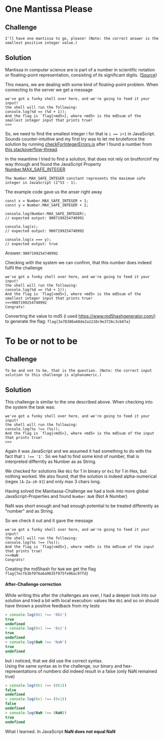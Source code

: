 # One Mantissa Please

## Challenge
```
I'll have one mantissa to go, please! (Note: the correct answer is the smallest positive integer value.) 
```

## Solution

Mantissa in computer science are is part of a number in scientific notation or floating-point representation, consisting of its significant digits. ([Source](https://en.wikipedia.org/wiki/Significand))

This means, we are dealing with some kind of floating-point problem.
When connecting to the server we get a message
```
we've got a funky shell over here, and we're going to feed it your input!
the shell will run the following:
console.log(%d == (%d + 1));
And the flag is `flag{<md5>}, where <md5> is the md5sum of the smallest integer input that prints true!
>>>
```

So, we need to find the smallest integer i for that is `i == i+1` in JavaScript.  
Sounds counter-intuitive and my first try was to let me bruteforce the solution by running [checkForIntegerErrors.js](checkForIntegerErrors.js) after I found a number from [this stackoverflow-thread](https://stackoverflow.com/a/3439981).

In the meantime I tried to find a solution, that does not rely on brutforcinf my way through and found the JavaScript Property [Number.MAX_SAFE_INTEGER](https://developer.mozilla.org/en-US/docs/Web/JavaScript/Reference/Global_Objects/Number/MAX_SAFE_INTEGER)  

```
The Number.MAX_SAFE_INTEGER constant represents the maximum safe integer in JavaScript (2^53 - 1).
```
The example code gave us the anser right away
```
const x = Number.MAX_SAFE_INTEGER + 1;
const y = Number.MAX_SAFE_INTEGER + 2;

console.log(Number.MAX_SAFE_INTEGER);
// expected output: 9007199254740991

console.log(x);
// expected output: 9007199254740992

console.log(x === y);
// expected output: true
```
Answer: `9007199254740992`

Checking with the system we can confirm, that this number does indeed fulfil the challenge
```
we've got a funky shell over here, and we're going to feed it your input!
the shell will run the following:
console.log(%d == (%d + 1));
And the flag is `flag{<md5>}, where <md5> is the md5sum of the smallest integer input that prints true!
>>>9007199254740992
Congrats!
```

Converting the value to md5 (i used https://www.md5hashgenerator.com/) to generate the flag: `flag{3a78300a68de2a1210c9e3726c3cb87a}`

# To be or not to be

## Challenge
```
To be and not to be, that is the question. (Note: the correct input solution to this challenge is alphanumeric.) 
```

## Solution

This challenge is similar to the one described above.
When checking into the system the task was:

```
we've got a funky shell over here, and we're going to feed it your input!
the shell will run the following:
console.log(%s !== (%s));
And the flag is `flag{<md5>}, where <md5> is the md5sum of the input that prints true!
>>>
```

Again it was JavaScript and we assumed it had something to do with the fact that `1 !== '1'`. 
So we had to find some kind of number, that is interpreted differntly as Number as as String.

We checked for solutions like `0b1` for 1 in binary or `0x1` for 1 in Hex, but nothing worked.
We also found, that the solution is indeed alpha-numerical (regex `[A-Za-z0-9]`) and only max 3 chars long.

Having solved the Manitassa-Challenge we had a look into more global JavaScript-Properties and found `Number.NaN` (Not A Number)

NaN was short enough and had enough potential to be treated differently as "number" and as String.

So we check it out and it gave the message
```
we've got a funky shell over here, and we're going to feed it your input!
the shell will run the following:
console.log(%s !== (%s));
And the flag is `flag{<md5>}, where <md5> is the md5sum of the input that prints true!
>>>NaN
Congrats!
```

Creating the md5hash for `NaN` we get the flag `flag{7ecfb3bf076a6a9635f975fe96ac97fd}`

#### After-Challenge correction
While writing this after the challenges are over, I had a deeper look into our solution and tried a bit with local execution:
values like `0b1` and so on should have thrown a positive feedback from my tests
```js
> console.log(0b1 !== '0b1')
true
undefined
> console.log(0x1 !== '0x1')
true
undefined
> console.log(NaN !== 'NaN')
true
undefined
```
but i noticed, that we did use the correct syntax.  
Using the same syntax as in the challenge, our binary and hex-representations of numbers did indeed result in a false (only NaN remained true)
```js
> console.log(0b1 !== (0b1))
false
undefined
> console.log(0x1 !== (0x1))
false
undefined
> console.log(NaN !== (NaN))
true
undefined
```

What I learned. In JavaScript **NaN does not equal NaN**